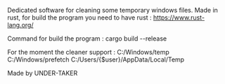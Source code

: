Dedicated software for cleaning some temporary windows files.
Made in rust, for build the program you need to have rust : 
https://www.rust-lang.org/

Command for build the program : 
cargo build --release

For the moment the cleaner support : 
C:/Windows/temp
C:/Windows/prefetch
C:/Users/{$user}/AppData/Local/Temp

Made by UNDER-TAKER
